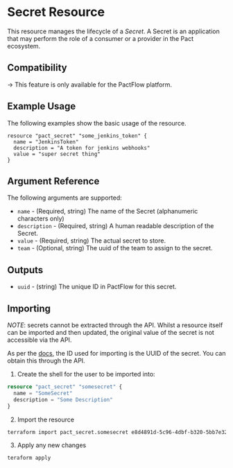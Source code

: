 # Secret Resource

This resource manages the lifecycle of a _Secret_. A Secret is an application that may perform the role of a consumer or a provider in the Pact ecosystem.

## Compatibility

-> This feature is only available for the PactFlow platform.

## Example Usage
The following examples show the basic usage of the resource.

```hcl
resource "pact_secret" "some_jenkins_token" {
  name = "JenkinsToken"
  description = "A token for jenkins webhooks"
  value = "super secret thing"
}
```

## Argument Reference

The following arguments are supported:

- `name` - (Required, string) The name of the Secret (alphanumeric characters only)
- `description` - (Required, string) A human readable description of the Secret.
- `value` - (Required, string) The actual secret to store.
- `team` - (Optional, string) The uuid of the team to assign to the secret.

## Outputs

- `uuid` - (string) The unique ID in PactFlow for this secret.

## Importing

_NOTE_: secrets cannot be extracted through the API. Whilst a resource itself can be imported and then updated, the original value of the secret is not accessible via the API.

As per the [docs](https://www.terraform.io/docs/import/usage.html), the ID used for importing is the UUID of the secret. You can obtain this through the API.

1. Create the shell for the user to be imported into:

```tf
resource "pact_secret" "somesecret" {
  name = "SomeSecret"
  description = "Some Description"
}
```

2. Import the resource

```sh
terraform import pact_secret.somesecret e8d4891d-5c96-4dbf-b320-5bb7e3238269
```

3. Apply any new changes

```sh
teraform apply
```
